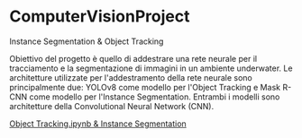 # ComputerVisionProject
Instance Segmentation & Object Tracking

Obiettivo del progetto è quello di addestrare una rete neurale per il tracciamento e la segmentazione di immagini in un ambiente underwater. Le architetture utilizzate per l'addestramento della rete neurale sono principalmente due: YOLOv8 come modello per l'Object Tracking e Mask R-CNN come modello per l'Instance Segmentation. Entrambi i modelli sono architetture della Convolutional Neural Network (CNN).

[Object Tracking.ipynb & Instance Segmentation](https://colab.research.google.com/drive/1LZ2f9hLhyiI9IZ2l5MqRryIL0bnmtS3o#scrollTo=V4bmHXrSmtWb&uniqifier=1)